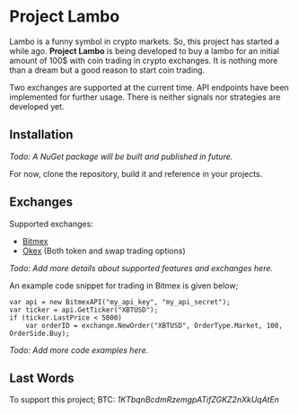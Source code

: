 # Project Lambo

Lambo is a funny symbol in crypto markets. So, this project has started a while ago. **Project Lambo** is being developed to buy a lambo for an initial amount of 100$ with coin trading in crypto exchanges. It is nothing more than a dream but a good reason to start coin trading.

Two exchanges are supported at the current time. API endpoints have been implemented for further usage. There is neither signals nor strategies are developed yet.

## Installation

*Todo: A NuGet package will be built and published in future.*

For now, clone the repository, build it and reference in your projects.

## Exchanges

Supported exchanges:
* [Bitmex](https://www.bitmex.com/register/SZGMWx)
* [Okex](https://www.okex.com/join/1913670) (Both token and swap trading options)

*Todo: Add more details about supported features  and exchanges here.*

An example code snippet for trading in Bitmex is given below;

```
var api = new BitmexAPI("my_api_key", "my_api_secret");
var ticker = api.GetTicker("XBTUSD");
if (ticker.LastPrice < 5000)
    var orderID = exchange.NewOrder("XBTUSD", OrderType.Market, 100, OrderSide.Buy);
```
*Todo: Add more code examples here.*

## Last Words

To support this project;
BTC: *1KTbqnBcdmRzemgpATifZGKZ2nXkUqAtEn*
